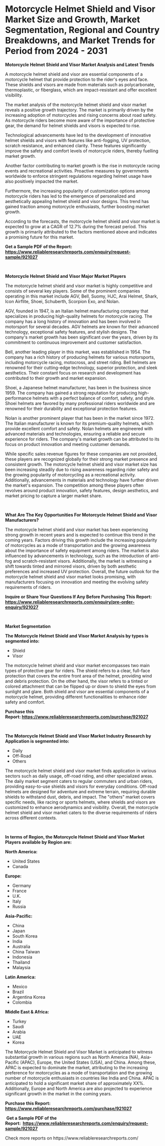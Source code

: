 <p><h1>Motorcycle Helmet Shield and Visor Market Size and Growth, Market Segmentation, Regional and Country Breakdowns, and Market Trends for Period from 2024 -  2031</h1></p><p><strong>Motorcycle Helmet Shield and Visor Market Analysis and Latest Trends</strong></p>
<p><p>A motorcycle helmet shield and visor are essential components of a motorcycle helmet that provide protection to the rider's eyes and face. These shields and visors are made from materials such as polycarbonate, thermoplastic, or fiberglass, which are impact-resistant and offer excellent visibility.</p><p>The market analysis of the motorcycle helmet shield and visor market reveals a positive growth trajectory. The market is primarily driven by the increasing adoption of motorcycles and rising concerns about road safety. As motorcycle riders become more aware of the importance of protective gear, the demand for helmet shields and visors is expected to rise.</p><p>Technological advancements have led to the development of innovative helmet shields and visors with features like anti-fogging, UV protection, scratch resistance, and enhanced clarity. These features significantly improve the safety and comfort levels of motorcycle riders, thereby fuelling market growth.</p><p>Another factor contributing to market growth is the rise in motorcycle racing events and recreational activities. Proactive measures by governments worldwide to enforce stringent regulations regarding helmet usage have also positively impacted the market.</p><p>Furthermore, the increasing popularity of customization options among motorcycle riders has led to the emergence of personalized and aesthetically appealing helmet shield and visor designs. This trend has gained traction among motorcycle enthusiasts, further boosting market growth.</p><p>According to the forecasts, the motorcycle helmet shield and visor market is expected to grow at a CAGR of 12.7% during the forecast period. This growth is primarily attributed to the factors mentioned above and indicates a promising future for this market.</p></p>
<p><strong>Get a Sample PDF of the Report:&nbsp; <a href="https://www.reliableresearchreports.com/enquiry/request-sample/921027">https://www.reliableresearchreports.com/enquiry/request-sample/921027</a></strong></p>
<p>&nbsp;</p>
<p><strong>Motorcycle Helmet Shield and Visor Major Market Players</strong></p>
<p><p>The motorcycle helmet shield and visor market is highly competitive and consists of several key players. Some of the prominent companies operating in this market include AGV, Bell, Suomy, HJC, Arai Helmet, Shark, Icon Airflite, Shoei, Schuberth, Scorpion Exo, and Nolan. </p><p>AGV, founded in 1947, is an Italian helmet manufacturing company that specializes in producing high-quality helmets for motorcycle racing. The company has a long history of innovation and has been involved in motorsport for several decades. AGV helmets are known for their advanced technology, exceptional safety features, and stylish designs. The company's market growth has been significant over the years, driven by its commitment to continuous improvement and customer satisfaction.</p><p>Bell, another leading player in this market, was established in 1954. The company has a rich history of producing helmets for various motorsports, including motorcycle racing, motocross, and street riding. Bell helmets are renowned for their cutting-edge technology, superior protection, and sleek aesthetics. Their constant focus on research and development has contributed to their growth and market expansion.</p><p>Shoei, a Japanese helmet manufacturer, has been in the business since 1959. The company has gained a strong reputation for producing high-performance helmets with a perfect balance of comfort, safety, and style. Shoei helmets are favored by many professional riders worldwide and are renowned for their durability and exceptional protection features.</p><p>Nolan is another prominent player that has been in the market since 1972. The Italian manufacturer is known for its premium-quality helmets, which provide excellent comfort and safety. Nolan helmets are engineered with advanced materials and technologies, ensuring a reliable and secure experience for riders. The company's market growth can be attributed to its focus on product innovation and meeting customer demands.</p><p>While specific sales revenue figures for these companies are not provided, these players are recognized globally for their strong market presence and consistent growth. The motorcycle helmet shield and visor market size has been increasing steadily due to rising awareness regarding rider safety and the growing popularity of motorcycling as a recreational activity. Additionally, advancements in materials and technology have further driven the market's expansion. The competition among these players often revolves around product innovation, safety features, design aesthetics, and market pricing to capture a larger market share.</p></p>
<p>&nbsp;</p>
<p><strong>What Are The Key Opportunities For Motorcycle Helmet Shield and Visor Manufacturers?</strong></p>
<p><p>The motorcycle helmet shield and visor market has been experiencing strong growth in recent years and is expected to continue this trend in the coming years. Factors driving this growth include the increasing popularity of motorcycles as a mode of transportation and the growing awareness about the importance of safety equipment among riders. The market is also influenced by advancements in technology, such as the introduction of anti-fog and scratch-resistant visors. Additionally, the market is witnessing a shift towards tinted and mirrored visors, driven by both aesthetic preferences and increased UV protection. Overall, the future outlook for the motorcycle helmet shield and visor market looks promising, with manufacturers focusing on innovation and meeting the evolving safety requirements of riders.</p></p>
<p><strong>Inquire or Share Your Questions If Any Before Purchasing This Report: <a href="https://www.reliableresearchreports.com/enquiry/pre-order-enquiry/921027">https://www.reliableresearchreports.com/enquiry/pre-order-enquiry/921027</a></strong></p>
<p>&nbsp;</p>
<p><strong>Market Segmentation</strong></p>
<p><strong>The Motorcycle Helmet Shield and Visor Market Analysis by types is segmented into:</strong></p>
<p><ul><li>Shield</li><li>Visor</li></ul></p>
<p><p>The motorcycle helmet shield and visor market encompasses two main types of protective gear for riders. The shield refers to a clear, full-face protection that covers the entire front area of the helmet, providing wind and debris protection. On the other hand, the visor refers to a tinted or colored attachment that can be flipped up or down to shield the eyes from sunlight and glare. Both shield and visor are essential components of a motorcycle helmet, providing different functionalities to enhance rider safety and comfort.</p></p>
<p><strong>Purchase this Report:&nbsp;<a href="https://www.reliableresearchreports.com/purchase/921027">https://www.reliableresearchreports.com/purchase/921027</a></strong></p>
<p>&nbsp;</p>
<p><strong>The Motorcycle Helmet Shield and Visor Market Industry Research by Application is segmented into:</strong></p>
<p><ul><li>Daily</li><li>Off-Road</li><li>Others</li></ul></p>
<p><p>The motorcycle helmet shield and visor market finds application in various sectors such as daily usage, off-road riding, and other specialized areas. The daily market segment caters to regular commuters and urban riders, providing easy-to-use shields and visors for everyday conditions. Off-road helmets are designed for adventure and extreme terrain, requiring durable shields to withstand dust, debris, and impact. The "others" market covers specific needs, like racing or sports helmets, where shields and visors are customized to enhance aerodynamics and visibility. Overall, the motorcycle helmet shield and visor market caters to the diverse requirements of riders across different contexts.</p></p>
<p>&nbsp;</p>
<p><strong>In terms of Region, the Motorcycle Helmet Shield and Visor Market Players available by Region are:</strong></p>
<p>
    <p> <strong> North America: </strong>
        <ul>
            <li>United States</li>
            <li>Canada</li>
        </ul>
        </p> 
    <p> <strong> Europe: </strong>
        <ul>
            <li>Germany</li>
            <li>France</li>
            <li>U.K.</li>
            <li>Italy</li>
            <li>Russia</li>
        </ul>
        </p> 
    <p> <strong> Asia-Pacific: </strong>
        <ul>
            <li>China</li>
            <li>Japan</li>
            <li>South Korea</li>
            <li>India</li>
            <li>Australia</li>
            <li>China Taiwan</li>
            <li>Indonesia</li>
            <li>Thailand</li>
            <li>Malaysia</li>
        </ul>
        </p> 
    <p> <strong> Latin America: </strong>
        <ul>
            <li>Mexico</li>
            <li>Brazil</li>
            <li>Argentina Korea</li>
            <li>Colombia</li>
        </ul>
        </p> 
    <p> <strong> Middle East & Africa: </strong>
        <ul>
            <li>Turkey</li>
            <li>Saudi</li>
            <li>Arabia</li>
            <li>UAE</li>
            <li>Korea</li>
        </ul>
    </p>
    </p>
<p><p>The Motorcycle Helmet Shield and Visor Market is anticipated to witness substantial growth in various regions such as North America (NA), Asia-Pacific (APAC), Europe, the United States (USA), and China. Among these, APAC is expected to dominate the market, attributing to the increasing preference for motorcycles as a mode of transportation and the growing number of motorcycle enthusiasts in countries like India and China. APAC is anticipated to hold a significant market share of approximately XX%. Additionally, Europe and North America are also projected to experience significant growth in the market in the coming years.</p></p>
<p><strong>Purchase this Report: <a href="https://www.reliableresearchreports.com/purchase/921027">https://www.reliableresearchreports.com/purchase/921027</a></strong></p>
<p>&nbsp;<strong>Get a Sample PDF of the Report:&nbsp;&nbsp;<a href="https://www.reliableresearchreports.com/enquiry/request-sample/921027">https://www.reliableresearchreports.com/enquiry/request-sample/921027</a></strong></p>
<p><strong></strong></p>
<p>Check more reports on https://www.reliableresearchreports.com/</p>
